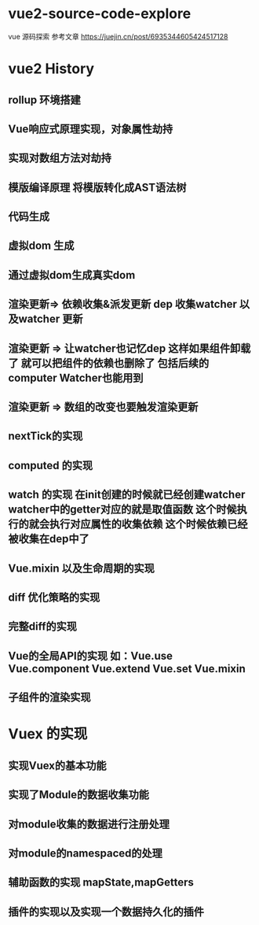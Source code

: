 # vue2-source-code-explore
vue 源码探索 参考文章  https://juejin.cn/post/6935344605424517128

# vue2 History

## rollup 环境搭建

## Vue响应式原理实现，对象属性劫持

## 实现对数组方法对劫持

## 模版编译原理 将模版转化成AST语法树

## 代码生成 

## 虚拟dom 生成

## 通过虚拟dom生成真实dom

## 渲染更新=> 依赖收集&派发更新  dep 收集watcher 以及watcher 更新

## 渲染更新 => 让watcher也记忆dep 这样如果组件卸载了 就可以把组件的依赖也删除了 包括后续的computer Watcher也能用到

## 渲染更新 => 数组的改变也要触发渲染更新

## nextTick的实现

## computed 的实现

## watch 的实现  在init创建的时候就已经创建watcher  watcher中的getter对应的就是取值函数 这个时候执行的就会执行对应属性的收集依赖 这个时候依赖已经被收集在dep中了

## Vue.mixin 以及生命周期的实现

## diff 优化策略的实现

## 完整diff的实现

## Vue的全局API的实现 如：Vue.use Vue.component Vue.extend Vue.set Vue.mixin

## 子组件的渲染实现


# Vuex 的实现

## 实现Vuex的基本功能
## 实现了Module的数据收集功能

## 对module收集的数据进行注册处理

## 对module的namespaced的处理

## 辅助函数的实现 mapState,mapGetters

## 插件的实现以及实现一个数据持久化的插件






